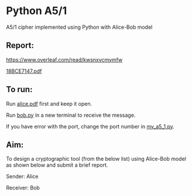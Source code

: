 # Python A5/1
A5/1 cipher implemented using Python with Alice-Bob model

## Report:
https://www.overleaf.com/read/kwsnxvcmymfw

[18BCE7147.pdf](/18BCE7147.pdf)

## To run:
Run [alice.pdf](/alice.py) first and keep it open.

Run [bob.py](/bob.py) in a new terminal to receive the message.

If you have error with the port, change the port number in [my_a5_1.py](/my_a5_1.py).

## Aim:
To design a cryptographic tool (from the below list) using
Alice-Bob model as shown below and submit a brief report.


Sender: Alice

Receiver: Bob
